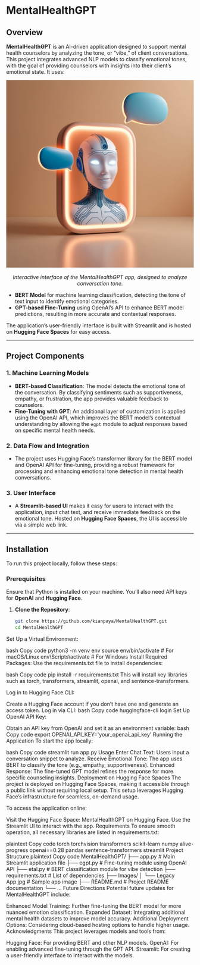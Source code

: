 # MentalHealthGPT

## Overview

**MentalHealthGPT** is an AI-driven application designed to support mental health counselors by analyzing the tone, or “vibe,” of client conversations. This project integrates advanced NLP models to classify emotional tones, with the goal of providing counselors with insights into their client’s emotional state. It uses:

<p align="center">
  <img src="https://github.com/kianpaya/MentalHealthGPT/blob/9ff53265a986d21ac1eef3b627442a551a31eb6b/Images/Legacy%20App.jpg" alt="MentalHealthGPT Interface">
</p>

<p align="center"><i>Interactive interface of the MentalHealthGPT app, designed to analyze conversation tone.</i></p>

- **BERT Model** for machine learning classification, detecting the tone of text input to identify emotional categories.
- **GPT-based Fine-Tuning** using OpenAI’s API to enhance BERT model predictions, resulting in more accurate and contextual responses.

The application’s user-friendly interface is built with Streamlit and is hosted on **Hugging Face Spaces** for easy access.

---

## Project Components

### 1. Machine Learning Models
- **BERT-based Classification**: The model detects the emotional tone of the conversation. By classifying sentiments such as supportiveness, empathy, or frustration, the app provides valuable feedback to counselors.
- **Fine-Tuning with GPT**: An additional layer of customization is applied using the OpenAI API, which improves the BERT model’s contextual understanding by allowing the `egpt` module to adjust responses based on specific mental health needs.

### 2. Data Flow and Integration
- The project uses Hugging Face’s transformer library for the BERT model and OpenAI API for fine-tuning, providing a robust framework for processing and enhancing emotional tone detection in mental health conversations.

### 3. User Interface
- A **Streamlit-based UI** makes it easy for users to interact with the application, input chat text, and receive immediate feedback on the emotional tone. Hosted on **Hugging Face Spaces**, the UI is accessible via a simple web link.

---

## Installation

To run this project locally, follow these steps:

### Prerequisites
Ensure that Python is installed on your machine. You’ll also need API keys for **OpenAI** and **Hugging Face**.

1. **Clone the Repository**:
   ```bash
   git clone https://github.com/kianpaya/MentalHealthGPT.git
   cd MentalHealthGPT
Set Up a Virtual Environment:

bash
Copy code
python3 -m venv env
source env/bin/activate  # For macOS/Linux
env\Scripts\activate     # For Windows
Install Required Packages: Use the requirements.txt file to install dependencies:

bash
Copy code
pip install -r requirements.txt
This will install key libraries such as torch, transformers, streamlit, openai, and sentence-transformers.

Log in to Hugging Face CLI:

Create a Hugging Face account if you don’t have one and generate an access token.
Log in via CLI:
bash
Copy code
huggingface-cli login
Set Up OpenAI API Key:

Obtain an API key from OpenAI and set it as an environment variable:
bash
Copy code
export OPENAI_API_KEY='your_openai_api_key'
Running the Application
To start the app locally:

bash
Copy code
streamlit run app.py
Usage
Enter Chat Text: Users input a conversation snippet to analyze.
Receive Emotional Tone: The app uses BERT to classify the tone (e.g., empathy, supportiveness).
Enhanced Response: The fine-tuned GPT model refines the response for more specific counseling insights.
Deployment on Hugging Face Spaces
The project is deployed on Hugging Face Spaces, making it accessible through a public link without requiring local setup. This setup leverages Hugging Face’s infrastructure for seamless, on-demand usage.

To access the application online:

Visit the Hugging Face Space: MentalHealthGPT on Hugging Face.
Use the Streamlit UI to interact with the app.
Requirements
To ensure smooth operation, all necessary libraries are listed in requirements.txt:

plaintext
Copy code
torch
torchvision
transformers
scikit-learn
numpy
alive-progress
openai==0.28
pandas
sentence-transformers
streamlit
Project Structure
plaintext
Copy code
MentalHealthGPT/
├── app.py                  # Main Streamlit application file
├── egpt.py                 # Fine-tuning module using OpenAI API
├── etal.py                 # BERT classification module for vibe detection
├── requirements.txt        # List of dependencies
├── Images/
│   └── Legacy App.jpg      # Sample app image
├── README.md               # Project README documentation
└── ...
Future Directions
Potential future updates for MentalHealthGPT include:

Enhanced Model Training: Further fine-tuning the BERT model for more nuanced emotion classification.
Expanded Dataset: Integrating additional mental health datasets to improve model accuracy.
Additional Deployment Options: Considering cloud-based hosting options to handle higher usage.
Acknowledgments
This project leverages models and tools from:

Hugging Face: For providing BERT and other NLP models.
OpenAI: For enabling advanced fine-tuning through the GPT API.
Streamlit: For creating a user-friendly interface to interact with the models.
